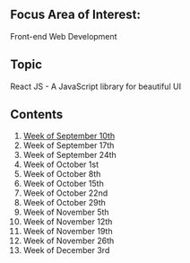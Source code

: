 ## Focus Area of Interest:
Front-end Web Development

## Topic
React JS - A JavaScript library for beautiful UI

## Contents
1. [Week of September 10th](week-sep10.md)
2. Week of September 17th [](week-sep17.md)
3. Week of September 24th [](week-sep24.md)
4. Week of October 1st [](week-oct01.md)
5. Week of October 8th [](week-oct08.md)
6. Week of October 15th [](week-oct15.md)
7. Week of October 22nd [](week-oct22.md)
8. Week of October 29th [](week-oct29.md)
9. Week of November 5th [](week-nov05.md)
10. Week of November 12th [](week-nov12.md)
11. Week of November 19th [](week-nov19.md)
12. Week of November 26th [](week-nov26.md)
13. Week of December 3rd [](week-dec03.md)
